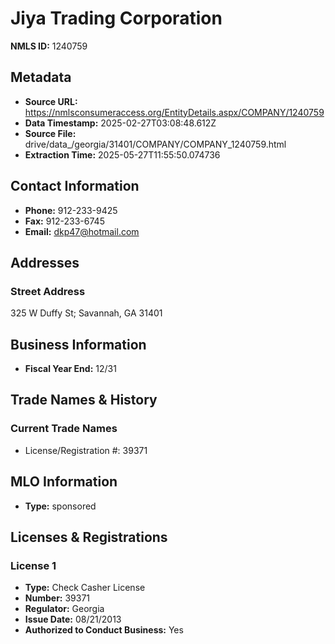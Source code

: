 # Jiya Trading Corporation

**NMLS ID:** 1240759

## Metadata
- **Source URL:** https://nmlsconsumeraccess.org/EntityDetails.aspx/COMPANY/1240759
- **Data Timestamp:** 2025-02-27T03:08:48.612Z
- **Source File:** drive/data_/georgia/31401/COMPANY/COMPANY_1240759.html
- **Extraction Time:** 2025-05-27T11:55:50.074736

## Contact Information
- **Phone:** 912-233-9425
- **Fax:** 912-233-6745
- **Email:** dkp47@hotmail.com

## Addresses
### Street Address
325 W Duffy St; Savannah, GA 31401

## Business Information
- **Fiscal Year End:** 12/31

## Trade Names & History
### Current Trade Names
- License/Registration #: 39371

## MLO Information
- **Type:** sponsored

## Licenses & Registrations

### License 1
- **Type:** Check Casher License
- **Number:** 39371
- **Regulator:** Georgia
- **Issue Date:** 08/21/2013
- **Authorized to Conduct Business:** Yes
